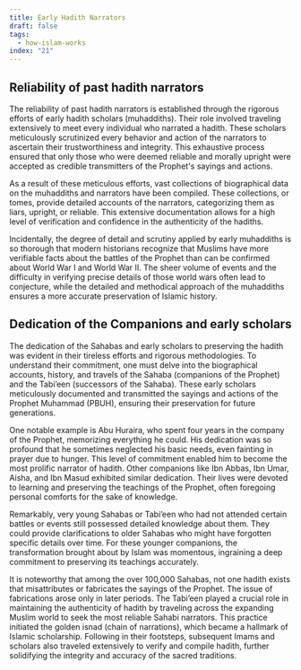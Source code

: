 ```yaml
---
title: Early Hadith Narrators
draft: false
tags:
  - how-islam-works
index: "21"
---
```

## Reliability of past hadith narrators

The reliability of past hadith narrators is established through the rigorous efforts of early hadith scholars (muhaddiths). Their role involved traveling extensively to meet every individual who narrated a hadith. These scholars meticulously scrutinized every behavior and action of the narrators to ascertain their trustworthiness and integrity. This exhaustive process ensured that only those who were deemed reliable and morally upright were accepted as credible transmitters of the Prophet's sayings and actions.

As a result of these meticulous efforts, vast collections of biographical data on the muhaddiths and narrators have been compiled. These collections, or tomes, provide detailed accounts of the narrators, categorizing them as liars, upright, or reliable. This extensive documentation allows for a high level of verification and confidence in the authenticity of the hadiths. 

Incidentally, the degree of detail and scrutiny applied by early muhaddiths is so thorough that modern historians recognize that Muslims have more verifiable facts about the battles of the Prophet than can be confirmed about World War I and World War II. The sheer volume of events and the difficulty in verifying precise details of those world wars often lead to conjecture, while the detailed and methodical approach of the muhaddiths ensures a more accurate preservation of Islamic history.

## Dedication of the Companions and early scholars

The dedication of the Sahabas and early scholars to preserving the hadith was evident in their tireless efforts and rigorous methodologies. To understand their commitment, one must delve into the biographical accounts, history, and travels of the Sahaba (companions of the Prophet) and the Tabi’een (successors of the Sahaba). These early scholars meticulously documented and transmitted the sayings and actions of the Prophet Muhammad (PBUH), ensuring their preservation for future generations.

One notable example is Abu Huraira, who spent four years in the company of the Prophet, memorizing everything he could. His dedication was so profound that he sometimes neglected his basic needs, even fainting in prayer due to hunger. This level of commitment enabled him to become the most prolific narrator of hadith. Other companions like Ibn Abbas, Ibn Umar, Aisha, and Ibn Masud exhibited similar dedication. Their lives were devoted to learning and preserving the teachings of the Prophet, often foregoing personal comforts for the sake of knowledge.

Remarkably, very young Sahabas or Tabi’een who had not attended certain battles or events still possessed detailed knowledge about them. They could provide clarifications to older Sahabas who might have forgotten specific details over time. For these younger companions, the transformation brought about by Islam was momentous, ingraining a deep commitment to preserving its teachings accurately.

It is noteworthy that among the over 100,000 Sahabas, not one hadith exists that misattributes or fabricates the sayings of the Prophet. The issue of fabrications arose only in later periods. The Tabi’een played a crucial role in maintaining the authenticity of hadith by traveling across the expanding Muslim world to seek the most reliable Sahabi narrators. This practice initiated the golden isnad (chain of narrations), which became a hallmark of Islamic scholarship. Following in their footsteps, subsequent Imams and scholars also traveled extensively to verify and compile hadith, further solidifying the integrity and accuracy of the sacred traditions.